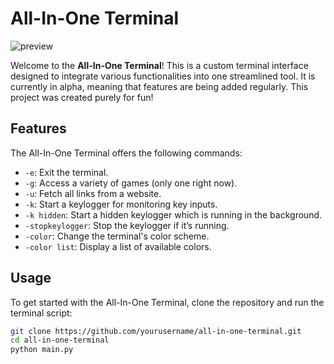 # All-In-One Terminal

![preview](https://github.com/user-attachments/assets/32ec2d63-6601-4adb-98d4-22499d066e53)



Welcome to the **All-In-One Terminal**! This is a custom terminal interface designed to integrate various functionalities into one streamlined tool. It is currently in alpha, meaning that features are being added regularly. This project was created purely for fun!

## Features

The All-In-One Terminal offers the following commands:

- `-e`: Exit the terminal.
- `-g`: Access a variety of games (only one right now).
- `-u`: Fetch all links from a website.
- `-k`: Start a keylogger for monitoring key inputs.
- `-k hidden`: Start a hidden keylogger which is running in the background.
- `-stopkeylogger`: Stop the keylogger if it’s running.
- `-color`: Change the terminal's color scheme.
- `-color list`: Display a list of available colors.

## Usage

To get started with the All-In-One Terminal, clone the repository and run the terminal script:

```bash
git clone https://github.com/yourusername/all-in-one-terminal.git
cd all-in-one-terminal
python main.py

